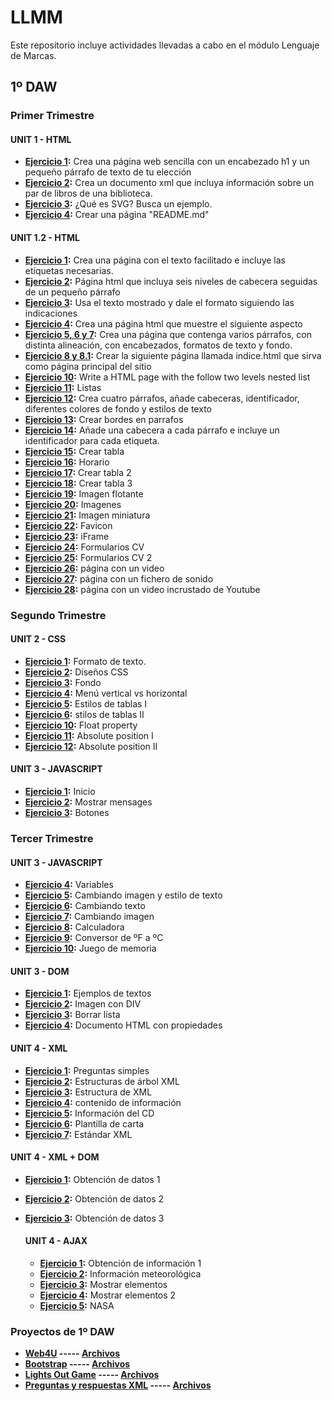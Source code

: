 # LLMM
Este repositorio incluye actividades llevadas a cabo en el módulo Lenguaje de Marcas.

## 1º DAW

### Primer Trimestre

#### UNIT 1 - HTML
- **[Ejercicio 1](https://github.com/Fran0rtiz/LLMM-DAW/blob/main/1%C2%BADAW/Tema%201/Ejercicio%201/Ejercicio%201.html):** Crea una página web sencilla con un encabezado h1 y un pequeño párrafo de texto de tu elección 
- **[Ejercicio 2](https://github.com/Fran0rtiz/LLMM-DAW/blob/main/1%C2%BADAW/Tema%201/Ejercicio%202/Ejercicio%202.html):** Crea un documento xml que incluya información sobre un par de libros de una biblioteca.
- **[Ejercicio 3](https://github.com/Fran0rtiz/LLMM-DAW/blob/main/1%C2%BADAW/Tema%201/Ejercicio%203/Ejercicio%203.html):** ¿Qué es SVG? Busca un ejemplo.
- **[Ejercicio 4](https://github.com/Fran0rtiz/LLMM-DAW/blob/main/1%C2%BADAW/Tema%201/Ejercicio%204/README.md):** Crear una página "README.md"

#### UNIT 1.2 - HTML
- **[Ejercicio 1](https://github.com/Fran0rtiz/LLMM-DAW/blob/main/1%C2%BADAW/Tema%202/Ejercicio%201/EJERCICIO%20HTML-1.html):** Crea una página con el texto facilitado e incluye las etiquetas necesarias.
- **[Ejercicio 2](https://github.com/Fran0rtiz/LLMM-DAW/blob/main/1%C2%BADAW/Tema%202/Ejercicio%202/Actividad%20HTML-2.html):** Página html que incluya seis niveles de cabecera seguidas de un pequeño párrafo
- **[Ejercicio 3](https://github.com/Fran0rtiz/LLMM-DAW/blob/main/1%C2%BADAW/Tema%202/Ejercicio%203/Actividad%20HTML-3.html):** Usa el texto mostrado y dale el formato siguiendo las indicaciones
- **[Ejercicio 4](https://github.com/Fran0rtiz/LLMM-DAW/blob/main/1%C2%BADAW/Tema%202/Ejercicio%204/Actividad%20HTML-4.html):** Crea una página html que muestre el siguiente aspecto
- **[Ejercicio 5, 6 y 7](https://github.com/Fran0rtiz/LLMM-DAW/blob/main/1%C2%BADAW/Tema%202/Ejercicio%205%2C%206%20y%207/Ejercicio%20HTML-5%2C%206%20y%207.html):** Crea una página que contenga varios párrafos, con distinta alineación, con encabezados,
  formatos de texto y fondo.
- **[Ejercicio 8 y 8.1](https://github.com/Fran0rtiz/LLMM-DAW/blob/main/1%C2%BADAW/Tema%202/Ejercicio%208%20y%208.1/Ejercicio%20HTML-8.html):** Crear la siguiente página llamada indice.html que sirva como página principal del sitio
- **[Ejercicio 10](https://github.com/Fran0rtiz/LLMM-DAW/blob/main/1%C2%BADAW/Tema%202/Ejercicio%2010/Ejercicio%20HTML-10.html):** Write a HTML page with the follow two levels nested list 
- **[Ejercicio 11](https://github.com/Fran0rtiz/LLMM-DAW/blob/main/1%C2%BADAW/Tema%202/Ejercicio%2011/Ejercicio%20HTML-11.html):** Listas
- **[Ejercicio 12](https://github.com/Fran0rtiz/LLMM-DAW/blob/main/1%C2%BADAW/Tema%202/Ejercicio%2012/Ejercicio%2012.html):** Crea cuatro párrafos, añade cabeceras, identificador, diferentes colores de fondo y estilos de texto
- **[Ejercicio 13](https://github.com/Fran0rtiz/LLMM-DAW/blob/main/1%C2%BADAW/Tema%202/Ejercicio%2013/Ejercicio%20HTML-13.html):** Crear bordes en parrafos
- **[Ejercicio 14](https://github.com/Fran0rtiz/LLMM-DAW/blob/main/1%C2%BADAW/Tema%202/Ejercicio%2014/Ejercicio%2014.html):** Añade una cabecera a cada párrafo e incluye un identificador para cada etiqueta.
- **[Ejercicio 15](https://github.com/Fran0rtiz/LLMM-DAW/blob/main/1%C2%BADAW/Tema%202/Ejercicio%2015/Ejercicio%2015.html):** Crear tabla
- **[Ejercicio 16](https://github.com/Fran0rtiz/LLMM-DAW/blob/main/1%C2%BADAW/Tema%202/Ejercicio%2016/Ejercicio%2016.html):** Horario
- **[Ejercicio 17](https://github.com/Fran0rtiz/LLMM-DAW/blob/main/1%C2%BADAW/Tema%202/Ejercicio%2017/Ejercicio%2017.html):** Crear tabla 2
- **[Ejercicio 18](https://github.com/Fran0rtiz/LLMM-DAW/blob/main/1%C2%BADAW/Tema%202/Ejercicio%2018/Ejercicio%2018.html):** Crear tabla 3
- **[Ejercicio 19](https://github.com/Fran0rtiz/LLMM-DAW/blob/main/1%C2%BADAW/Tema%202/Ejercicio%2019/Ejercicio%2019.html):** Imagen flotante
- **[Ejercicio 20](https://github.com/Fran0rtiz/LLMM-DAW/blob/main/1%C2%BADAW/Tema%202/Ejercicio%2020/Ejercicio%2020.html):** Imagenes
- **[Ejercicio 21](https://github.com/Fran0rtiz/LLMM-DAW/blob/main/1%C2%BADAW/Tema%202/Ejercicio%2021/Ejercicio%2021.html):** Imagen miniatura
- **[Ejercicio 22](https://github.com/Fran0rtiz/LLMM-DAW/blob/main/1%C2%BADAW/Tema%202/Ejercicio%2022/Ejercicio%2022.html):** Favicon
- **[Ejercicio 23](https://github.com/Fran0rtiz/LLMM-DAW/blob/main/1%C2%BADAW/Tema%202/Ejercicio%2023/Ejercicio%2023.html):** iFrame
- **[Ejercicio 24](https://github.com/Fran0rtiz/LLMM-DAW/blob/main/1%C2%BADAW/Tema%202/Ejercicio%2024/Ejercicio%2024.html):** Formularios CV
- **[Ejercicio 25](https://github.com/Fran0rtiz/LLMM-DAW/blob/main/1%C2%BADAW/Tema%202/Ejercicio%2025/Ejercicio%2025.html):** Formularios CV 2
- **[Ejercicio 26](https://github.com/Fran0rtiz/LLMM-DAW/blob/main/1%C2%BADAW/Tema%202/Ejercicio%2026/Ejercicio%2026.html):** página con un video
- **[Ejercicio 27](https://github.com/Fran0rtiz/LLMM-DAW/blob/main/1%C2%BADAW/Tema%202/Ejercicio%2027/Ejercicio%2027.html):** página con un fichero de sonido
- **[Ejercicio 28](https://github.com/Fran0rtiz/LLMM-DAW/blob/main/1%C2%BADAW/Tema%202/Ejercicio%2028/Ejercicio%2028.html):** página con un video incrustado de Youtube


### Segundo Trimestre

#### UNIT 2 - CSS
- **[Ejercicio 1](https://github.com/Fran0rtiz/LLMM-DAW/blob/main/1%C2%BADAW/UNIT%202%20-%20CSS/Ejercicio%201/Curriculum.html):** Formato de texto.
- **[Ejercicio 2](https://github.com/Fran0rtiz/LLMM-DAW/blob/main/1%C2%BADAW/UNIT%202%20-%20CSS/Ejercicio%202/poe.html):** Diseños CSS
- **[Ejercicio 3](https://github.com/Fran0rtiz/LLMM-DAW/tree/main/1%C2%BADAW/UNIT%202%20-%20CSS/Ejercicio%203):** Fondo
- **[Ejercicio 4](https://github.com/Fran0rtiz/LLMM-DAW/tree/main/1%C2%BADAW/UNIT%202%20-%20CSS/Ejercicio%204):** Menú vertical vs horizontal
- **[Ejercicio 5](https://github.com/Fran0rtiz/LLMM-DAW/tree/main/1%C2%BADAW/UNIT%202%20-%20CSS/Ejercicio%205):** Estilos de tablas I
- **[Ejercicio 6](https://github.com/Fran0rtiz/LLMM-DAW/tree/main/1%C2%BADAW/UNIT%202%20-%20CSS/Ejercicio%206):** stilos de tablas II
- **[Ejercicio 10](https://github.com/Fran0rtiz/LLMM-DAW/blob/main/1%C2%BADAW/UNIT%202%20-%20CSS/Ejercicio%2010/Ejercicio%2010.html):** Float property
- **[Ejercicio 11](https://github.com/Fran0rtiz/LLMM-DAW/blob/main/1%C2%BADAW/UNIT%202%20-%20CSS/Ejercicio%2011/Ejercicio%2011.html):** Absolute position I
- **[Ejercicio 12](https://github.com/Fran0rtiz/LLMM-DAW/blob/main/1%C2%BADAW/UNIT%202%20-%20CSS/Ejercicio%2012/Ejercicio%2012.html):**  Absolute position II

#### UNIT 3 - JAVASCRIPT
- **[Ejercicio 1](https://github.com/Fran0rtiz/LLMM-DAW/blob/main/1%C2%BADAW/UNIT%203%20-%20JAVASCRIPT/Ejercicio%201/Ejercicio%201.html):** Inicio
- **[Ejercicio 2](https://github.com/Fran0rtiz/LLMM-DAW/blob/main/1%C2%BADAW/UNIT%203%20-%20JAVASCRIPT/Ejercicio%202/Ejercicio%202.html):** Mostrar mensages
- **[Ejercicio 3](https://github.com/Fran0rtiz/LLMM-DAW/blob/main/1%C2%BADAW/UNIT%203%20-%20JAVASCRIPT/Ejercicio%203%20Botones/Ejercicio3.html):** Botones


### Tercer Trimestre

#### UNIT 3 - JAVASCRIPT
- **[Ejercicio 4](https://github.com/Fran0rtiz/LLMM-DAW/blob/main/1%C2%BADAW/UNIT%203%20-%20JAVASCRIPT/Ejercicio%204/Ejercicio%204.html):** Variables
- **[Ejercicio 5](https://github.com/Fran0rtiz/LLMM-DAW/blob/main/1%C2%BADAW/UNIT%203%20-%20JAVASCRIPT/Ejercicio%205/Ejercicio%205.html):** Cambiando imagen y estilo de texto
- **[Ejercicio 6](https://github.com/Fran0rtiz/LLMM-DAW/blob/main/1%C2%BADAW/UNIT%203%20-%20JAVASCRIPT/Ejercicio%206/Ejercicio%206.html):** Cambiando texto
- **[Ejercicio 7](https://github.com/Fran0rtiz/LLMM-DAW/blob/main/1%C2%BADAW/UNIT%203%20-%20JAVASCRIPT/Ejercicio%207/Ejercicio%207.html):** Cambiando imagen
- **[Ejercicio 8](https://github.com/Fran0rtiz/LLMM-DAW/blob/main/1%C2%BADAW/UNIT%203%20-%20JAVASCRIPT/Ejercicio%208/Ejercicio%208.html):** Calculadora
- **[Ejercicio 9](https://github.com/Fran0rtiz/LLMM-DAW/blob/main/1%C2%BADAW/UNIT%203%20-%20JAVASCRIPT/Ejercicio%209/Ejercicio%209.html):** Conversor de ºF a ºC
- **[Ejercicio 10](https://github.com/Fran0rtiz/LLMM-DAW/blob/main/1%C2%BADAW/UNIT%203%20-%20JAVASCRIPT/Ejercicio%210/Ejercicio%210.html):** Juego de memoria

#### UNIT 3 - DOM
- **[Ejercicio 1](https://github.com/Fran0rtiz/LLMM-DAW/blob/main/1%C2%BADAW/UNIT%203%20-%20DOM/Ejercicio%201/Ejercicio%201.html):** Ejemplos de textos
- **[Ejercicio 2](https://github.com/Fran0rtiz/LLMM-DAW/blob/main/1%C2%BADAW/UNIT%203%20-%20DOM/Ejercicio%202/Ejercicio%202.html):** Imagen con DIV
- **[Ejercicio 3](https://github.com/Fran0rtiz/LLMM-DAW/blob/main/1%C2%BADAW/UNIT%203%20-%20DOM/Ejercicio%203/Ejercicio%203.html):** Borrar lista
- **[Ejercicio 4](https://github.com/Fran0rtiz/LLMM-DAW/blob/main/1%C2%BADAW/UNIT%203%20-%20DOM/Ejercicio%204/Ejercicio%204.html):** Documento HTML con propiedades

#### UNIT 4 - XML
- **[Ejercicio 1](https://github.com/Fran0rtiz/LLMM-DAW/blob/main/1%C2%BADAW/UNIT%204%20-%20XML/Ejercicio%201/Ejercicio%201.html):** Preguntas simples
- **[Ejercicio 2](https://github.com/Fran0rtiz/LLMM-DAW/blob/main/1%C2%BADAW/UNIT%204%20-%20XML/Ejercicio%202/Ejercicio%202.html):** Estructuras de árbol XML
- **[Ejercicio 3](https://github.com/Fran0rtiz/LLMM-DAW/blob/main/1%C2%BADAW/UNIT%204%20-%20XML/Ejercicio%203/Ejercicio%203.html):** Estructura de XML
- **[Ejercicio 4](https://github.com/Fran0rtiz/LLMM-DAW/blob/main/1%C2%BADAW/UNIT%204%20-%20XML/Ejercicio%204/Ejercicio%204.html):** contenido de información
- **[Ejercicio 5](https://github.com/Fran0rtiz/LLMM-DAW/blob/main/1%C2%BADAW/UNIT%204%20-%20XML/Ejercicio%205/Ejercicio%205.html):** Información del CD
- **[Ejercicio 6](https://github.com/Fran0rtiz/LLMM-DAW/blob/main/1%C2%BADAW/UNIT%204%20-%20XML/Ejercicio%206/Ejercicio%206.html):** Plantilla de carta
- **[Ejercicio 7](https://github.com/Fran0rtiz/LLMM-DAW/blob/main/1%C2%BADAW/UNIT%204%20-%20XML/Ejercicio%207/Ejercicio%207.html):** Estándar XML

#### UNIT 4 - XML + DOM
- **[Ejercicio 1](https://github.com/Fran0rtiz/LLMM-DAW/blob/main/1%C2%BADAW/UNIT%204%20-%20XML%20%2B%20DOM/Ejercicio%201/Ejercicio%201.html):** Obtención de datos 1
- **[Ejercicio 2](https://github.com/Fran0rtiz/LLMM-DAW/blob/main/1%C2%BADAW/UNIT%204%20-%20XML%20%2B%20DOM/Ejercicio%202/Ejercicio%202.html):** Obtención de datos 2
- **[Ejercicio 3](https://github.com/Fran0rtiz/LLMM-DAW/blob/main/1%C2%BADAW/UNIT%204%20-%20XML%20%2B%20DOM/Ejercicio%203/Ejercicio%203.html):** Obtención de datos 3

  #### UNIT 4 - AJAX
  - **[Ejercicio 1](https://github.com/Fran0rtiz/LLMM-DAW/blob/main/1%C2%BADAW/UNIT%204%20-%20AJAX/Ejercicio%201/Ejercicio%201.html):** Obtención de información 1
  - **[Ejercicio 2](https://github.com/Fran0rtiz/LLMM-DAW/tree/main/1%C2%BADAW/UNIT%204%20-%20AJAX/Ejercicio%202):** Información meteorológica
  - **[Ejercicio 3](https://github.com/Fran0rtiz/LLMM-DAW/blob/main/1%C2%BADAW/UNIT%204%20-%20AJAX/Ejercicio%203/Ejercicio%203.html):** Mostrar elementos
  - **[Ejercicio 4](https://github.com/Fran0rtiz/LLMM-DAW/blob/main/1%C2%BADAW/UNIT%204%20-%20AJAX/Ejercicio%204/Ejercicio%204.html):** Mostrar elementos 2
  - **[Ejercicio 5](https://github.com/Fran0rtiz/LLMM-DAW/blob/main/1%C2%BADAW/UNIT%204%20-%20AJAX/Ejercicio%205/Ejercicio%205.html):** NASA

  
  
### Proyectos de 1º DAW
- **[Web4U](https://fran0rtiz.github.io/Web4U/) ----- [Archivos](https://github.com/Fran0rtiz/Web4U)**  
- **[Bootstrap](https://fran0rtiz.github.io/bootstrap/) ----- [Archivos](https://github.com/Fran0rtiz/bootstrap)**
- **[Lights Out Game](https://fran0rtiz.github.io/Lights-Out-Game/) ----- [Archivos](https://github.com/Fran0rtiz/Lights-Out-Game)**
- **[Preguntas y respuestas XML](https://fran0rtiz.github.io/Proyecto-XML/) ----- [Archivos](https://github.com/Fran0rtiz/Proyecto-XML)**
